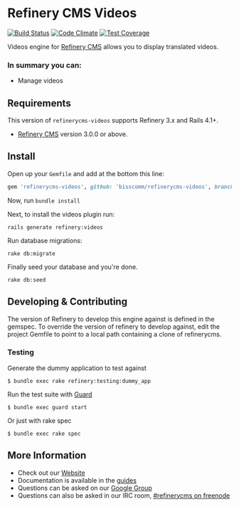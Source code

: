 # Refinery CMS Videos

[![Build Status](https://travis-ci.org/bisscomm/refinerycms-videos.svg?branch=master)](https://travis-ci.org/bisscomm/refinerycms-videos) [![Code Climate](https://codeclimate.com/github/bisscomm/refinerycms-videos/badges/gpa.svg)](https://codeclimate.com/github/bisscomm/refinerycms-videos) [![Test Coverage](https://codeclimate.com/github/bisscomm/refinerycms-videos/badges/coverage.svg)](https://codeclimate.com/github/bisscomm/refinerycms-videos/coverage)

Videos engine for [Refinery CMS](http://refinerycms.com) allows you to display translated videos.

### In summary you can:
* Manage videos

## Requirements

This version of `refinerycms-videos` supports Refinery 3.x and Rails 4.1+.

* [Refinery CMS](http://refinerycms.com) version 3.0.0 or above.

## Install

Open up your ``Gemfile`` and add at the bottom this line:

```ruby
gem 'refinerycms-videos', github: 'bisscomm/refinerycms-videos', branch: 'master'
```

Now, run ``bundle install``

Next, to install the videos plugin run:

    rails generate refinery:videos

Run database migrations:

    rake db:migrate

Finally seed your database and you're done.

    rake db:seed

## Developing & Contributing

The version of Refinery to develop this engine against is defined in the gemspec. To override the version of refinery to develop against, edit the project Gemfile to point to a local path containing a clone of refinerycms.

### Testing

Generate the dummy application to test against

    $ bundle exec rake refinery:testing:dummy_app

Run the test suite with [Guard](https://github.com/guard/guard)

    $ bundle exec guard start

Or just with rake spec

    $ bundle exec rake spec


## More Information
* Check out our [Website](http://refinerycms.com/)
* Documentation is available in the [guides](http://refinerycms.com/guides)
* Questions can be asked on our [Google Group](http://group.refinerycms.org)
* Questions can also be asked in our IRC room, [#refinerycms on freenode](irc://irc.freenode.net/refinerycms)
